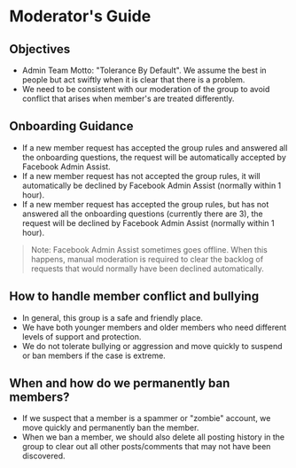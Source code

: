 # Moderator's Guide

## Objectives
- Admin Team Motto: "Tolerance By Default". We assume the best in people but act swiftly when it is clear that there is a problem.
- We need to be consistent with our moderation of the group to avoid conflict that arises when member's are treated differently.

## Onboarding Guidance
- If a new member request has accepted the group rules and answered all the onboarding questions, the request will be automatically accepted by Facebook Admin Assist.
- If a new member request has not accepted the group rules, it will automatically be declined by Facebook Admin Assist (normally within 1 hour).
- If a new member request has accepted the group rules, but has not answered all the onboarding questions (currently there are 3), the request will be declined by Facebook Admin Assist (normally within 1 hour).
> Note: Facebook Admin Assist sometimes goes offline. When this happens, manual moderation is required to clear the backlog of requests that would normally have been declined automatically.

## How to handle member conflict and bullying
- In general, this group is a safe and friendly place.
- We have both younger members and older members who need different levels of support and protection.
- We do not tolerate bullying or aggression and move quickly to suspend or ban members if the case is extreme.

## When and how do we permanently ban members?
- If we suspect that a member is a spammer or "zombie" account, we move quickly and permanently ban the member.
- When we ban a member, we should also delete all posting history in the group to clear out all other posts/comments that may not have been discovered.
